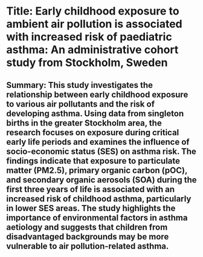 # Title: Early childhood exposure to ambient air pollution is associated with increased risk of paediatric asthma: An administrative cohort study from Stockholm, Sweden

## Summary: This study investigates the relationship between early childhood exposure to various air pollutants and the risk of developing asthma. Using data from singleton births in the greater Stockholm area, the research focuses on exposure during critical early life periods and examines the influence of socio-economic status (SES) on asthma risk. The findings indicate that exposure to particulate matter (PM2.5), primary organic carbon (pOC), and secondary organic aerosols (SOA) during the first three years of life is associated with an increased risk of childhood asthma, particularly in lower SES areas. The study highlights the importance of environmental factors in asthma aetiology and suggests that children from disadvantaged backgrounds may be more vulnerable to air pollution-related asthma.